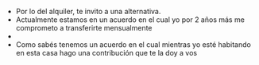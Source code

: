 - Por lo del alquiler, te invito a una alternativa.
- Actualmente estamos en un acuerdo en el cual yo por 2 años más me comprometo a transferirte mensualmente
-
- Como sabés tenemos un acuerdo en el cual mientras yo esté habitando en esta casa hago una contribución que te la doy a vos